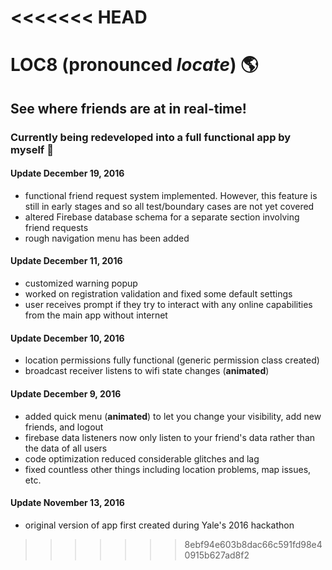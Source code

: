 <<<<<<< HEAD
=======
# LOC8 (pronounced *locate*) :earth_americas:

## See where friends are at in real-time!
### Currently being redeveloped into a full functional app by myself :raised_hands:

#### Update December 19, 2016
- functional friend request system implemented. However, this feature is still in early stages and so all test/boundary cases are not yet covered
- altered Firebase database schema for a separate section involving friend requests
- rough navigation menu has been added

#### Update December 11, 2016
- customized warning popup
- worked on registration validation and fixed some default settings
- user receives prompt if they try to interact with any online capabilities from the main app without internet

#### Update December 10, 2016
- location permissions fully functional (generic permission class created)
- broadcast receiver listens to wifi state changes (**animated**)

#### Update December 9, 2016
- added quick menu (**animated**) to let you change your visibility, add new friends, and logout
- firebase data listeners now only listen to your friend's data rather than the data of all users
- code optimization reduced considerable glitches and lag
- fixed countless other things including location problems, map issues, etc.

#### Update November 13, 2016
- original version of app first created during Yale's 2016 hackathon
>>>>>>> 8ebf94e603b8dac66c591fd98e40915b627ad8f2
